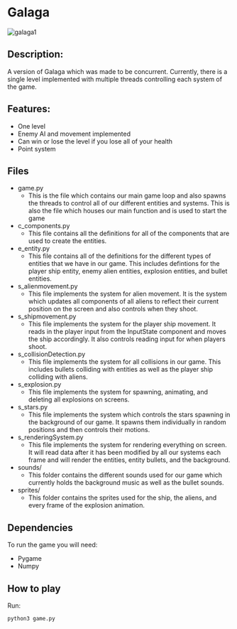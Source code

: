 # Galaga
![galaga1](https://github.com/hkomal01/galaga/assets/98800239/9a7de6a3-6d05-4a77-8d35-1e54a2c99d72)
## Description:
A version of Galaga which was made to be concurrent. Currently, there is a 
single level implemented with multiple threads controlling each system of 
the game.
## Features:
- One level
- Enemy AI and movement implemented
- Can win or lose the level if you lose all of your health
- Point system
## Files
- game.py
    - This is the file which contains our main game loop and also spawns 
    the threads to control all of our different entities and systems. This
    is also the file which houses our main function and is used to start
    the game
- c_components.py
    - This file contains all the definitions for all of the components that
    are used to create the entities. 
- e_entity.py
    - This file contains all of the definitions for the different types of 
    entities that we have in our game. This includes defintions for the
    player ship entity, enemy alien entities, explosion entities, and 
    bullet entities.
- s_alienmovement.py
    - This file implements the system for alien movement. It is the system
    which updates all components of all aliens to reflect their current
    position on the screen and also controls when they shoot. 
- s_shipmovement.py
    - This file implements the system for the player ship movement. It reads
    in the player input from the InputState component and moves the ship
    accordingly. It also controls reading input for when players shoot.
- s_collisionDetection.py
    - This file implements the system for all collisions in our game. This
    includes bullets colliding with entities as well as the player ship 
    colliding with aliens. 
- s_explosion.py
    - This file implements the system for spawning, animating, and deleting
    all explosions on screens. 
- s_stars.py
    - This file implements the system which controls the stars spawning in the
    background of our game. It spawns them individually in random positions and
    then controls their motions.
- s_renderingSystem.py
    - This file implements the system for rendering everything on screen. It 
    will read data after it has been modified by all our systems each frame
    and will render the entities, entity bullets, and the background.
- sounds/
    - This folder contains the different sounds used for our game which 
    currently holds the background music as well as the bullet sounds.
- sprites/
    - This folder contains the sprites used for the ship, the aliens, and every
    frame of the explosion animation.
## Dependencies
To run the game you will need:
- Pygame
- Numpy
## How to play
Run:
```console
python3 game.py
```
